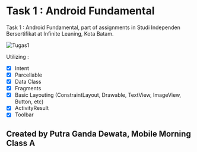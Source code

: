 # Task 1 : Android Fundamental
Task 1 : Android Fundamental, part of assignments in Studi Independen Bersertifikat at Infinite Leaning, Kota Batam.

![Tugas1](https://github.com/PutraGandaD/Task-1-AndroFund-PutraGandaDewata-Class_A-Morning/assets/54593964/bcd43616-c379-4ce5-a31e-5a5d058f817a)

Utilizing :
- [x] Intent
- [x] Parcellable
- [x] Data Class
- [x] Fragments
- [x] Basic Layouting (ConstraintLayout, Drawable, TextView, ImageView, Button, etc)
- [x] ActivityResult 
- [x] Toolbar

## Created by Putra Ganda Dewata, Mobile Morning Class A
   

